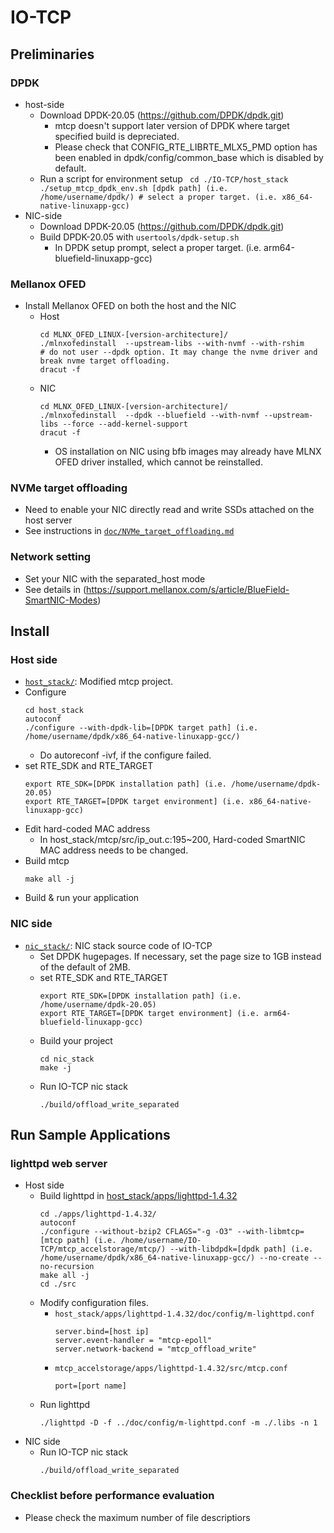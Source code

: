 
# IO-TCP

## Preliminaries

### DPDK
* host-side
  - Download DPDK-20.05 (https://github.com/DPDK/dpdk.git)
    - mtcp doesn't support later version of DPDK where target specified build is depreciated.
    - Please check that CONFIG_RTE_LIBRTE_MLX5_PMD option has been enabled in dpdk/config/common_base which is disabled by default.
  - Run a script for environment setup
		``` 
		cd ./IO-TCP/host_stack
		./setup_mtcp_dpdk_env.sh [dpdk path] (i.e. 		/home/username/dpdk/)
		# select a proper target. (i.e. x86_64-native-linuxapp-gcc)
		```
* NIC-side
  - Download DPDK-20.05 (https://github.com/DPDK/dpdk.git)
  - Build DPDK-20.05 with `usertools/dpdk-setup.sh`
    - In DPDK setup prompt, select a proper target. (i.e. arm64-bluefield-linuxapp-gcc)

### Mellanox OFED
- Install Mellanox OFED on both the host and the NIC
  - Host
    ```
    cd MLNX_OFED_LINUX-[version-architecture]/
    ./mlnxofedinstall  --upstream-libs --with-nvmf --with-rshim
    # do not user --dpdk option. It may change the nvme driver and break nvme target offloading. 
    dracut -f
    ```
  - NIC
    ```
    cd MLNX_OFED_LINUX-[version-architecture]/
    ./mlnxofedinstall  --dpdk --bluefield --with-nvmf --upstream-libs --force --add-kernel-support
    dracut -f
    ```
    - OS installation on NIC using bfb images may already have MLNX OFED driver installed, which cannot be reinstalled.

### NVMe target offloading
- Need to enable your NIC directly read and write SSDs attached on the host server
- See instructions in [`doc/NVMe_target_offloading.md`](doc/NVMe_target_offloading.md)

### Network setting
- Set your NIC with the separated_host mode
- See details in (https://support.mellanox.com/s/article/BlueField-SmartNIC-Modes)

## Install

### Host side
  - [`host_stack/`](host_stack/): Modified mtcp project.
  - Configure 
    ```
    cd host_stack
    autoconf
    ./configure --with-dpdk-lib=[DPDK target path] (i.e. /home/username/dpdk/x86_64-native-linuxapp-gcc/)
    ```
    - Do autoreconf -ivf, if the configure failed.
  - set RTE_SDK and RTE_TARGET
    ```
    export RTE_SDK=[DPDK installation path] (i.e. /home/username/dpdk-20.05)
    export RTE_TARGET=[DPDK target environment] (i.e. x86_64-native-linuxapp-gcc)
    ```
- Edit hard-coded MAC address
  - In host_stack/mtcp/src/ip_out.c:195~200, Hard-coded SmartNIC MAC address needs to be changed.
- Build mtcp
    ```
    make all -j
    ```
- Build & run your application

### NIC side
- [`nic_stack/`](nic_stack/): NIC stack source code of IO-TCP
  - Set DPDK hugepages. If necessary, set the page size to 1GB instead of the default of 2MB.
  - set RTE_SDK and RTE_TARGET
    ```
    export RTE_SDK=[DPDK installation path] (i.e. /home/username/dpdk-20.05)
    export RTE_TARGET=[DPDK target environment] (i.e. arm64-bluefield-linuxapp-gcc)
    ```
  - Build your project
    ```
    cd nic_stack
    make -j
    ```
  - Run IO-TCP nic stack
    ```
    ./build/offload_write_separated
    ```

## Run Sample Applications

### lighttpd web server
- Host side
  - Build lighttpd in [host_stack/apps/lighttpd-1.4.32](host_stack/apps/lighttpd-1.4.32/)
      ```
      cd ./apps/lighttpd-1.4.32/
      autoconf
      ./configure --without-bzip2 CFLAGS="-g -O3" --with-libmtcp=[mtcp path] (i.e. /home/username/IO-TCP/mtcp_accelstorage/mtcp/) --with-libdpdk=[dpdk path] (i.e. /home/username/dpdk/x86_64-native-linuxapp-gcc/) --no-create --no-recursion
      make all -j
      cd ./src
      ```
  - Modify configuration files. 
    - `host_stack/apps/lighttpd-1.4.32/doc/config/m-lighttpd.conf`
      ```
      server.bind=[host ip]
      server.event-handler = "mtcp-epoll"
      server.network-backend = "mtcp_offload_write"
      ```
     - `mtcp_accelstorage/apps/lighttpd-1.4.32/src/mtcp.conf`
       ```
       port=[port name]
       ```
  - Run lighttpd
      ```
      ./lighttpd -D -f ../doc/config/m-lighttpd.conf -m ./.libs -n 1
      ```
- NIC side
  - Run IO-TCP nic stack
    ```
    ./build/offload_write_separated
    ```

### Checklist before performance evaluation
- Please check the maximum number of file descriptiors
